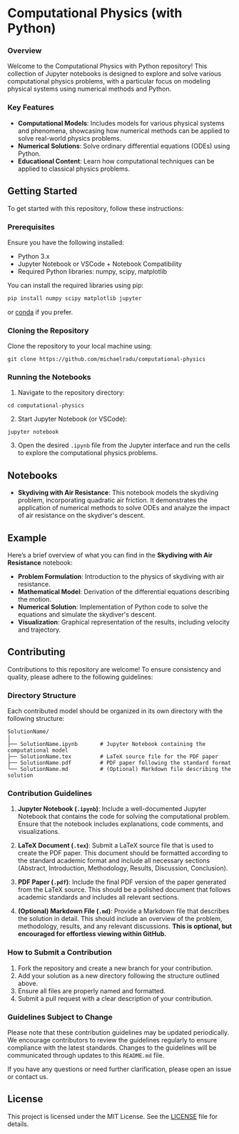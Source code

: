 # Computational Physics (with Python)
### Overview
Welcome to the Computational Physics with Python repository! This collection of Jupyter notebooks is designed to explore and solve various computational physics problems, with a particular focus on modeling physical systems using numerical methods and Python.

### Key Features
- **Computational Models**: Includes models for various physical systems and phenomena, showcasing how numerical methods can be applied to solve real-world physics problems.
- **Numerical Solutions**: Solve ordinary differential equations (ODEs) using Python.
- **Educational Content**: Learn how computational techniques can be applied to classical physics problems.

## Getting Started
To get started with this repository, follow these instructions:

### Prerequisites
Ensure you have the following installed:

- Python 3.x
- Jupyter Notebook or VSCode + Notebook Compatibility
- Required Python libraries: numpy, scipy, matplotlib

You can install the required libraries using pip:

```python
pip install numpy scipy matplotlib jupyter
```

or [conda](https://docs.anaconda.com/miniconda/) if you prefer.

### Cloning the Repository
Clone the repository to your local machine using:

```shell
git clone https://github.com/michaelradu/computational-physics
```

### Running the Notebooks
1. Navigate to the repository directory:

```shell
cd computational-physics
```

2. Start Jupyter Notebook (or VSCode):

```shell
jupyter notebook
```

3. Open the desired `.ipynb` file from the Jupyter interface and run the cells to explore the computational physics problems.

## Notebooks

- **Skydiving with Air Resistance**: This notebook models the skydiving problem, incorporating quadratic air friction. It demonstrates the application of numerical methods to solve ODEs and analyze the impact of air resistance on the skydiver's descent.

## Example
Here’s a brief overview of what you can find in the **Skydiving with Air Resistance** notebook:

- **Problem Formulation**: Introduction to the physics of skydiving with air resistance.
- **Mathematical Model**: Derivation of the differential equations describing the motion.
- **Numerical Solution**: Implementation of Python code to solve the equations and simulate the skydiver's descent.
- **Visualization**: Graphical representation of the results, including velocity and trajectory.

## Contributing
Contributions to this repository are welcome! To ensure consistency and quality, please adhere to the following guidelines:

### Directory Structure
Each contributed model should be organized in its own directory with the following structure:

```shell
SolutionName/
│
├── SolutionName.ipynb       # Jupyter Notebook containing the computational model
├── SolutionName.tex         # LaTeX source file for the PDF paper
├── SolutionName.pdf         # PDF paper following the standard format
└── SolutionName.md          # (Optional) Markdown file describing the solution
```

### Contribution Guidelines
1. **Jupyter Notebook (`.ipynb`)**: Include a well-documented Jupyter Notebook that contains the code for solving the computational problem. Ensure that the notebook includes explanations, code comments, and visualizations.

2. **LaTeX Document (`.tex`)**: Submit a LaTeX source file that is used to create the PDF paper. This document should be formatted according to the standard academic format and include all necessary sections (Abstract, Introduction, Methodology, Results, Discussion, Conclusion).

3. **PDF Paper (`.pdf`)**: Include the final PDF version of the paper generated from the LaTeX source. This should be a polished document that follows academic standards and includes all relevant sections.

4. **(Optional) Markdown File (`.md`)**: Provide a Markdown file that describes the solution in detail. This should include an overview of the problem, methodology, results, and any relevant discussions. **This is optional, but encouraged for effortless viewing within GitHub.**

### How to Submit a Contribution
1. Fork the repository and create a new branch for your contribution.
2. Add your solution as a new directory following the structure outlined above.
3. Ensure all files are properly named and formatted.
4. Submit a pull request with a clear description of your contribution.

### Guidelines Subject to Change
Please note that these contribution guidelines may be updated periodically. We encourage contributors to review the guidelines regularly to ensure compliance with the latest standards. Changes to the guidelines will be communicated through updates to this `README.md` file.

If you have any questions or need further clarification, please open an issue or contact us.

## License
This project is licensed under the MIT License. See the [LICENSE](LICENSE) file for details.